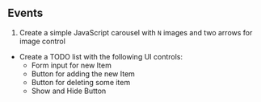 ## Events

1. Create a simple JavaScript carousel with `N` images and two arrows for image control
* Create a TODO list with the following UI controls:
    * Form input for new Item
    * Button for adding the new Item
    * Button for deleting some item
    * Show and Hide Button
